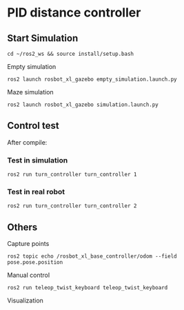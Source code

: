 # PID distance controller

## Start Simulation

    cd ~/ros2_ws && source install/setup.bash

Empty simulation

    ros2 launch rosbot_xl_gazebo empty_simulation.launch.py

Maze simulation

    ros2 launch rosbot_xl_gazebo simulation.launch.py

## Control test
After compile:

### Test in simulation

    ros2 run turn_controller turn_controller 1
### Test in real robot

    ros2 run turn_controller turn_controller 2

## Others
Capture points

    ros2 topic echo /rosbot_xl_base_controller/odom --field pose.pose.position

Manual control

    ros2 run teleop_twist_keyboard teleop_twist_keyboard

Visualization